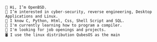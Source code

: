 
    👋 Hi, I’m OpenBSD.
    👀 I’m interested in cyber-security, reverse engineering, Desktop Applications and Linux.
    🧠 I know C, Python, Html, Css, Shell Script and SQL.
    🌱 I'm currently learning how to program a compiler.
    💞️ I'm looking for job openings and projects.
    🖥️ I use the linux distribution QubesOS as the main

